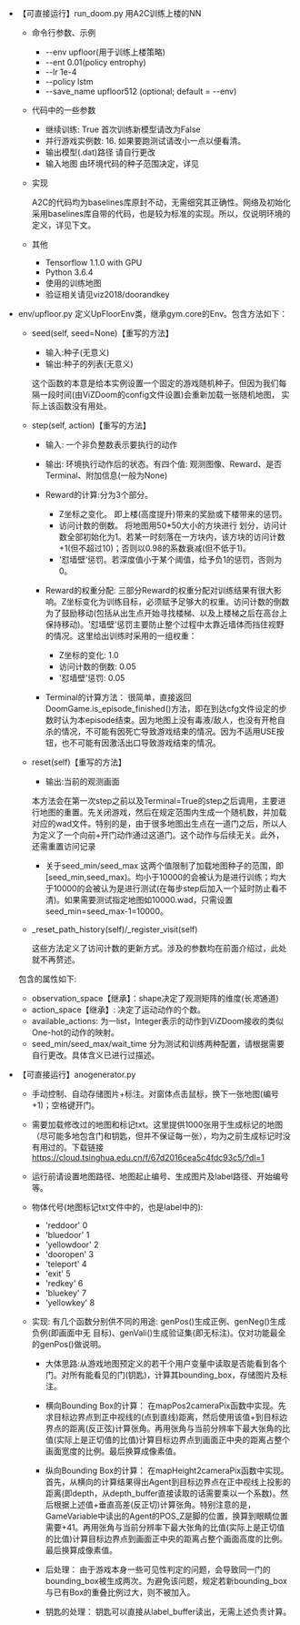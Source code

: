 - 【可直接运行】run_doom.py 用A2C训练上楼的NN
    - 命令行参数、示例
    
      - --env upfloor(用于训练上楼策略)
      - --ent 0.01(policy entrophy) 
      - --lr 1e-4 
      - --policy lstm 
      - --save_name upfloor512 (optional; default = --env) 
    
    - 代码中的一些参数
      - 继续训练: True 首次训练新模型请改为False
      - 并行游戏实例数: 16. 如果要跑测试请改小一点以便看清。
      - 输出模型(.dat)路径 请自行更改
      - 输入地图 由环境代码的种子范围决定，详见
    
    - 实现
      
        A2C的代码均为baselines库原封不动，无需细究其正确性。网络及初始化采用baselines库自带的代码，也是较为标准的实现。所以，仅说明环境的定义，详见下文。
    - 其他
      - Tensorflow 1.1.0 with GPU
      - Python 3.6.4
      - 使用的训练地图
      - 验证相关请见viz2018/doorandkey

- env/upfloor.py
    定义UpFloorEnv类，继承gym.core的Env。包含方法如下：
    - seed(self, seed=None)【重写的方法】
        - 输入:种子(无意义)
        - 输出:种子的列表(无意义)
    
        这个函数的本意是给本实例设置一个固定的游戏随机种子。但因为我们每隔一段时间(由ViZDoom的config文件设置)会重新加载一张随机地图， 实际上该函数没有用处。
    
    - step(self, action)【重写的方法】
        - 输入: 一个非负整数表示要执行的动作
        - 输出:
        环境执行动作后的状态。有四个值: 观测图像、Reward、是否Terminal、附加信息(一般为None)
        - Reward的计算:分为3个部分。
            - Z坐标之变化。 即上楼(高度提升)带来的奖励或下楼带来的惩罚。
            - 访问计数的倒数。
            将地图用50*50大小的方块进行 划分，访问计数全部初始化为1。若某一时刻落在一方块内，该方块的访问计数+1(但不超过10)；否则以0.98的系数衰减(但不低于1)。
            - '怼墙壁'惩罚。若深度值小于某个阈值，给予负1的惩罚，否则为0。
        - Reward的权重分配:
            三部分Reward的权重分配对训练结果有很大影响。Z坐标变化为训练目标，必须赋予足够大的权重。访问计数的倒数为了鼓励移动(包括从出生点开始寻找楼梯、以及上楼梯之后在高台上保持移动)。'怼墙壁'惩罚主要防止整个过程中太靠近墙体而挡住视野的情况。这里给出训练时采用的一组权重：
            - Z坐标的变化: 1.0
            - 访问计数的倒数: 0.05
            - '怼墙壁'惩罚: 0.05
        
        - Terminal的计算方法：
            很简单，直接返回DoomGame.is_episode_finished()方法，即在到达cfg文件设定的步数时认为本episode结束。因为地图上没有毒液/敌人，也没有开枪自杀的情况，不可能有因死亡导致游戏结束的情况。因为不适用USE按钮，也不可能有因激活出口导致游戏结束的情况。
            
    - reset(self)【重写的方法】
        - 输出:当前的观测画面
        
        本方法会在第一次step之前以及Terminal=True的step之后调用，主要进行地图的重置。先关闭游戏，然后在规定范围内生成一个随机数，并加载对应的wad文件。特别的是，由于很多地图出生点在一道门之后，所以人为定义了一个向前+开门动作通过这道门。这个动作与后续无关。此外，还需重置访问记录
        - 关于seed_min/seed_max
            这两个值限制了加载地图种子的范围，即[seed_min,seed_max)。均小于10000的会被认为是进行训练；均大于10000的会被认为是进行测试(在每步step后加入一个延时防止看不清)。如果需要测试指定地图如10000.wad，只需设置seed_min=seed_max-1=10000。

    - _reset_path_history(self)/_register_visit(self)
    
        这些方法定义了访问计数的更新方式。涉及的参数均在前面介绍过，此处就不再赘述。
    
    包含的属性如下:
    - observation_space【继承】：shape决定了观测矩阵的维度(长*宽*通道)
    - action_space【继承】: 决定了运动动作的个数。
    - available_actions: 为一list，Integer表示的动作到ViZDoom接收的类似One-hot的动作的映射。
    - seed_min/seed_max/wait_time 分为测试和训练两种配置，请根据需要自行更改。具体含义已进行过描述。


- 【可直接运行】anogenerator.py
    - 手动控制、自动存储图片+标注。对窗体点击鼠标，换下一张地图(编号+1)；空格键开门。
    - 需要加载修改过的地图和标记txt。这里提供1000张用于生成标记的地图（尽可能多地包含门和钥匙，但并不保证每一张），均为之前生成标记时没有用过的。下载链接 https://cloud.tsinghua.edu.cn/f/67d2016cea5c4fdc93c5/?dl=1
    - 运行前请设置地图路径、地图起止编号、生成图片及label路径、开始编号等。
    - 物体代号(地图标记txt文件中的，也是label中的):
      - 'reddoor' 0
      - 'bluedoor' 1
      - 'yellowdoor' 2
      - 'dooropen' 3
      - 'teleport' 4
      - 'exit' 5
      - 'redkey' 6
      - 'bluekey' 7
      - 'yellowkey' 8
    - 实现:
    有几个函数分别供不同的用途: genPos()生成正例、genNeg()生成负例(即画面中无   目标)、genVali()生成验证集(即无标注)。仅对功能最全的genPos()做说明。
    
        - 大体思路:从游戏地图预定义的若干个用户变量中读取是否能看到各个门。对所有能看见的门(钥匙)，计算其bounding_box，存储图片及标注。
        
        - 横向Bounding Box的计算：
        在mapPos2cameraPix函数中实现。先求目标边界点到正中视线的(点到直线)距离，然后使用该值+到目标边界点的距离(反正弦)计算张角。再用张角与当前分辨率下最大张角的比值(实际上是正切值的比值)计算目标边界点到画面正中央的距离占整个画面宽度的比例。最后换算成像素值。

        - 纵向Bounding Box的计算：
        在mapHeight2cameraPix函数中实现。首先，从横向的计算结果得出Agent到目标边界点在正中视线上投影的距离(即depth，从depth_buffer直接读取的话需要乘以一个系数)。然后根据上述值+垂直高差(反正切)计算张角。特别注意的是，GameVariable中读出的Agent的POS_Z是脚的位置，换算到眼睛位置需要+41。再用张角与当前分辨率下最大张角的比值(实际上是正切值的比值)计算目标边界点到画面正中央的距离占整个画面高度的比例。最后换算成像素值。
        
        - 后处理：
        由于游戏本身一些可见性判定的问题，会导致同一门的bounding_box被生成两次。为避免该问题，规定若新bounding_box与已有Box的重叠比例过大，则不被加入。
        
        - 钥匙的处理：
        钥匙可以直接从label_buffer读出，无需上述负责计算。